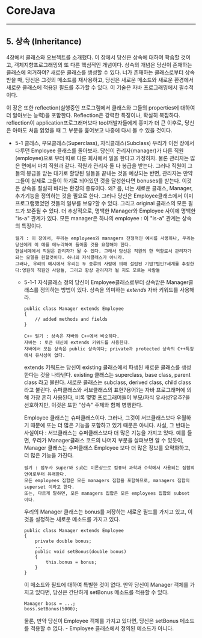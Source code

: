 # **CoreJava**

---
## **5. 상속 (Inheritance)**

4장에서 클래스와 오브젝트를 소개했다.
이 장에서 당신은 상속에 대하여 학습할 것이고, 객체지향프로그래밍의 또 다른 핵심적인 개념이다.
상속의 개념은 당신이 존재하는 클래스에 의거하여? 새로운 클래스를 생성할 수 있다.
너가 존재하는 클래스로부터 상속받을 때, 당신은 그것의 메소드를 재사용하고, 당신은  새로운 메소드와 새로운 환경에서 새로운 클래스에 적용된 필드를 추가할 수 있다.
이 기술은 자바 프로그래밍에서 필수적이다.

이 장은 또한 reflection(실행중인 프로그램에서 클래스와 그들의 properties에 대하여 더 알아보는 능력)을 포함한다. Reflection은 강력한 특징이나, 확실히 복잡하다.
reflection이 application프로그래머보다 tool개발자들에게 흥미가 더 큰 이후로, 당신은 아마도 처음 읽었을 때 그 부분을 훑어보고 나중에 다시 볼 수 있을 것이다.

- 5-1 클래스, 부모클래스(Superclass), 자식클래스(Subclass)
    우리가 이전 장에서 다루던 Employee 클래스를 돌아보자.
    당신이 관리자(manager)가 다른 직원(employee)으로 부터 따로 다룬 회사에서 일을 한다고 가정하자.
    물론 관리자는 많은 면에서 마치 직원과 같다.
    직원과 관리자 둘 다 봉급을 받는다.
    그러나 직원이 그들의 봉급을 받는 대가로 할당된 일들을 끝내는 것을 예상되는 반면, 관리자는 만약 그들이 실제로 그들이 하기로 되어있던 것을 달성한다면 bonuses를 받는다.
    이것은 상속을 절실히 바라는 환경의 종류이다.
    왜? 음, 너는 새로운 클래스, Manager, 추가기능을 정의하는 것을 필요로 한다.
    그러나 당신은 Employee클래스에서 이미 프로그램했었던 것들의 일부를 보유?할 수 있다. 그리고 original 클래스의 모든 필드가 보존될 수 있다.
    더 추상적으로, 명백한 Manager와 Employee 사이에 명백한 "is-a" 관계가 있다.
    모든 manager은 하나의 employee : 이 "is-a" 관계는 상속의 특징이다.

    ```
    필기 : 이 장에서, 우리는 employees와 managers 전형적인 예시를 사용하나, 우리는 당신에게 이 예를 에누리하여 들어줄 것을 요청해야 한다.
    현실세계에서 직원은 관리자가 될 수 있다. 그래서 당신은 직원의 한 역할로서 관리자가 되는 모델을 원할것이다. 하나의 자식클래스가 아니라.
    그러나, 우리의 예시에서 우리는 두 종류의 사람에 의해 설립된 기업?법인?세계를 추정한다:영원히 직원인 사람들, 그리고 항상 관리자가 될 지도 모르는 사람들
    ```

    - 5-1-1 자식클래스 정의
        당신이 Employee클래스로부터 상속받은 Manager클래스를 정의하는 방법이 있다.
        상속을 의미하는 *extends* 자바 키워드를 사용해라.
        
        ```
        public class Manager extends Employee
        {
            // added methods and fields
        }
        ```
        
        ```
        C++ 필기 : 상속은 자바와 C++에서 비슷하다.
        자바는 : 토큰 대신에 extends 키워드를 사용한다.
        자바에서 모든 상속은 public 상속이다; private과 protected 상속의 C++특징에서 유사성이 없다.
        ```

        extends 키워드는 당신이 existing 클래스에서 파생된 새로운 클래스를 생성한다는 것을 나타낸다.
        existing 클래스는 superclass, base class, parent class 라고 불린다.
        새로운 클래스는 subclass, derived class, child class 라고 불린다.
        슈퍼클래스와 서브클래스의 표현?용어?는 자바 프로그래머에 의해 가장 흔히 사용된다, 비록 몇몇 프로그래머들이 부모/자식 유사성?유추?을 선호하지만,
        이것은 또한 "상속" 주제와 함께 병행한다.

        Employee 클래스는 슈퍼클래스이다. 그러나, 그것이 서브클래스보다 우월하기 때문에 또는 더 많은 기능을 포함하고 있기 때문은 아니다.
        사실, 그 반대는 사실이다 : 서브클래스는 슈퍼클래스보다 더 많은 기능을 가지고 있다.
        예를 들면, 우리가 Manager클래스 코드의 나머지 부분을 살펴보면 알 수 있듯이, Manager 클래스는 슈퍼클래스 Employee 보다 더 많은 정보를 요약화하고, 더 많은 기능을 가진다.

        ```
        필기 : 접두사 super와 sub는 이론상으로 컴퓨터 과학과 수학에서 사용되는 집합의 언어로부터 유래한다.
        모든 employees 집합은 모든 managers 집합을 포함하므로, managers 집합의 superset 이라고 한다.
        또는, 다르게 말하면, 모든 managers 집합은 모든 employees 집합의 subset 이다.
        ```

        우리의 Manager 클래스는 bonus를 저장하는 새로운 필드를 가지고 있고, 이것을 설정하는 새로운 메소드를 가지고 있다.

        ```
        public class Manager extends Employee
        {
            private double bonus;
            ...
            public void setBonus(double bonus)
            {
                this.bonus = bonus;
            }
        }
        ```

        이 메소드와 필드에 대하여 특별한 것이 없다.
        만약 당신이 Manager 객체를 가지고 있다면, 당신은 간단하게 setBonus 메소드를 적용할 수 있다.

        ```
        Manager boss = ...;
        boss.setBonus(5000);
        ```

        물론, 만약 당신이 Employee 객체를 가지고 있다면, 당신은 setBonus 메소드를 적용할 수 없다. - Employee 클래스에서 정의된 메소드가 아니다.